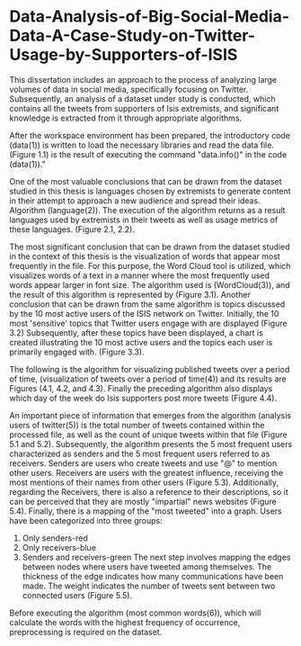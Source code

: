 # Data-Analysis-of-Big-Social-Media-Data-A-Case-Study-on-Twitter-Usage-by-Supporters-of-ISIS
This dissertation includes an approach to the process of analyzing large volumes of data in social media, specifically focusing on Twitter. Subsequently, an analysis of a dataset  under study is conducted, which contains all the tweets from supporters of Isis extremists, and significant knowledge is extracted from it through appropriate algorithms.

After the workspace environment has been prepared, the introductory code (data(1)) is written to load the necessary libraries 
and read the data file. (Figure 1.1) is the result of executing the command "data.info()" in the code (data(1))."

One of the most valuable conclusions that can be drawn from the dataset studied in this thesis is languages chosen by extremists
to generate content in their attempt to approach a new audience and spread their ideas. Algorithm (language(2)). The execution 
of the algorithm returns as a result languages used by extremists in their tweets as well as usage metrics of these languages. 
(Figure 2.1, 2.2).

The most significant conclusion that can be drawn from the dataset studied in the context of this thesis is the visualization 
of words that appear most frequently in the file. For this purpose, the Word Cloud tool is utilized, which visualizes words of
a text in a manner where the most frequently used words appear larger in font size. The algorithm used is (WordCloud(3)), and 
the result of this algorithm is represented by (Figure 3.1). Another conclusion that can be drawn from the same algorithm is 
topics discussed by the 10 most active users of the ISIS network on Twitter. Initially, the 10 most 'sensitive' topics that 
Twitter users engage with are displayed (Figure 3.2) Subsequently, after these topics have been displayed, a chart is created 
illustrating the 10 most active users and the topics each user is primarily engaged with. (Figure 3.3).

The following is the algorithm for visualizing published tweets over a period of time, (visualization of tweets over a period of time(4))
and its results are Figures (4.1, 4.2, and 4.3). Finally the preceding algorithm also displays which day of the week do 
Isis supporters post more tweets (Figure 4.4).


An important piece of information that emerges from the algorithm (analysis users of twitter(5)) is the total number of tweets contained 
within the processed file, as well as the count of unique tweets within that file (Figure 5.1 and 5.2). Subsequently, the 
algorithm presents the 5 most frequent users characterized as senders and the 5 most frequent users referred to as receivers. 
Senders are users who create tweets and use "@" to mention other users. Receivers are users with the greatest influence, 
receiving the most mentions of their names from other users (Figure 5.3). Additionally, regarding the Receivers, there is 
also a reference to their descriptions, so it can be perceived that they are mostly "impartial" news websites (Figure 5.4). 
Finally, there is a mapping of the "most tweeted" into a graph. Users have been categorized into three groups:
1. Only senders-red
2. Only receivers-blue
3. Senders and receivers-green
The next step involves mapping the edges between nodes where users have tweeted among themselves. The thickness of the edge 
indicates how many communications have been made. The weight indicates the number of tweets sent between two connected users (Figure 5.5).

Before executing the algorithm (most common words(6)), which will calculate the words with the highest frequency of occurrence, 
preprocessing is required on the dataset.
